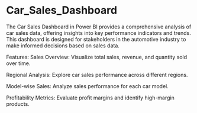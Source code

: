 # Car_Sales_Dashboard

The Car Sales Dashboard in Power BI provides a comprehensive analysis of car sales data, offering insights into key performance indicators and trends.
This dashboard is designed for stakeholders in the automotive industry to make informed decisions based on sales data.

Features:
Sales Overview: Visualize total sales, revenue, and quantity sold over time.

Regional Analysis: Explore car sales performance across different regions.

Model-wise Sales: Analyze sales performance for each car model.

Profitability Metrics: Evaluate profit margins and identify high-margin products.
